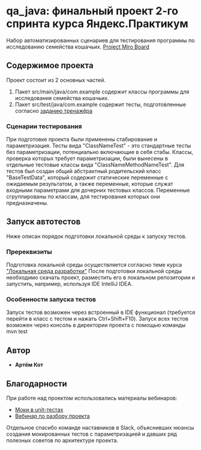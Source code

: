 # qa_java: финальный проект 2-го спринта курса Яндекс.Практикум 

Набор автоматизированных сценариев для тестирования программы по исследованию семейства кошачьих.
[Project Miro Board](https://miro.com/app/board/uXjVO5ZkPIY=/)

## Содержимое проекта

Проект состоит из 2 основных частей.
1. Пакет src/main/java/com.example содержит классы программы для исследования семейства кошачьих.
2. Пакет src/test/java/com.example содержит тесты, подготовленные согласно [заданию тренажёра](https://practicum.yandex.ru/learn/qa-automation-engineer-java/courses/e20f1091-4e6d-484f-bffc-3797a0d436c6/sprints/16363/topics/b7347497-3e42-4b83-950b-c45b34191940/lessons/f422688c-33ce-4b52-b097-c32775f2e89d/)

### Сценарии тестирования

При подготовке проекта были применены стабирование и параметризация.
Тесты вида "ClassNameTest" - это стандартные тесты без параметризации, потенциально включающие в себя стабы.
Классы, проверка которых требует параметризации, были вынесены в отдельные тестовые классы вида "ClassNameMethodNameTest".
Для тестов был создан общий абстрактный родительский класс "BaseTestData", который содержит статические переменные с ожидаемым результатом, а также переменные, которые служат входными параметрами для дочерних тестовых классов. Переменные сгруппированы по классам, для тестирования которых они предназначены.

## Запуск автотестов

Ниже описан порядок подготовки локальной среды к запуску тестов.

### Пререквизиты

Подготовка локальной среды осуществляется согласно теме курса ["Локальная среда разработки"](https://practicum.yandex.ru/learn/qa-automation-engineer-java/courses/e2bf18c2-97c5-43f8-af20-80c52142e6f2/sprints/16356/topics/a1b6de5a-dd0d-418b-97ea-02258aa40b07/lessons/054c3a94-f4ee-46a4-8a5b-b5d373b9ada3/)
После подготовки локальной среды необходимо скачать проект, разместить его в локальном репозитории и запустить, например, используя IDE IntelliJ IDEA.

### Особенности запуска тестов

Запуск тестов возможен через встроенный в IDE функционал (требуется перейти в класс с тестом и нажать Ctrl+Shift+F10).
Запуск всех тестов возможен через консоль в директории проекта с помощью команды
    mvn test

## Автор

* **Артём Кот**

## Благодарности

При работе над проектом использовались материалы вебинаров:
* [Моки в unit-тестах](https://disk.yandex.ru/d/KzUNYF8aOuXaqw/10.02.2022%20-%20%D0%9C%D0%BE%D0%BA%D0%B8%20%D0%B2%20unit-%D1%82%D0%B5%D1%81%D1%82%D0%B0%D1%85)
* [Вебинар по разбору проекта](https://disk.yandex.ru/d/XFbCTppSwjhQVQ)

Отдельное спасибо команде наставников в Slack, объяснивших нюансы создания мокированных тестов с параметризацией и давших ряд полезных советов по архитектуре проекта.